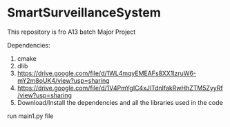 # SmartSurveillanceSystem
This repository is fro A13 batch Major Project

Dependencies:
1. cmake
2. dlib
3. https://drive.google.com/file/d/1WL4mqyEMEAFs8XX1lzruW6-mY2m8oUK4/view?usp=sharing
4. https://drive.google.com/file/d/1V4PmYgIC4xJlTdnIfakRwHhZTM5ZyyRf/view?usp=sharing
5. Download/Install the dependencies and all the libraries used in the code

run main1.py file
